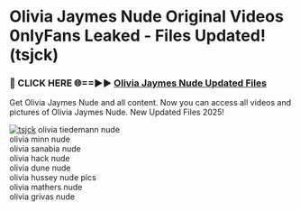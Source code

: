 # Olivia Jaymes Nude Original Videos 0nlyFans Leaked - Files Updated! (tsjck)

<h3>🔴 CLICK HERE 🌐==►► <a href="https://tinyurl.com/yrmya6cz" rel="nofollow">Olivia Jaymes Nude Updated Files</a></h3>

Get Olivia Jaymes Nude and all content. Now you can access all videos and pictures of Olivia Jaymes Nude. New Updated Files 2025!

[![tsjck](https://i.imgur.com/FMdXYCs.gif)](https://tinyurl.com/yrmya6cz)
olivia tiedemann nude<br>
olivia minn nude<br>
olivia sanabia nude<br>
olivia hack nude<br>
olivia dune nude<br>
olivia hussey nude pics<br>
olivia mathers nude<br>
olivia grivas nude